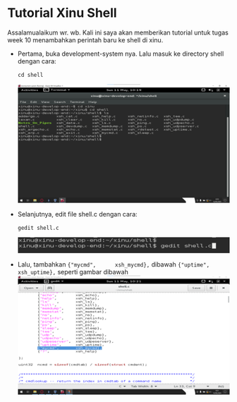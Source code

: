 # Tutorial Xinu Shell

Assalamualaikum wr. wb. Kali ini saya akan memberikan tutorial untuk tugas week 10 menambahkan perintah baru ke shell di xinu.

- Pertama, buka development-system nya. Lalu masuk ke directory shell dengan cara:
  ```console
  cd shell
  ```
  ![Masuk ke directory shell](images/masuk-ke-folder-shell.png)

- Selanjutnya, edit file shell.c dengan cara:
  ```console
  gedit shell.c
  ```
  ![Edit file shell.c](images/edit-file-shell,c.png)

 - Lalu, tambahkan `{"mycmd",      xsh_mycmd},` dibawah `{"uptime",      xsh_uptime},` seperti gambar dibawah
  ![tambahkan xsh_mycmd dibawah xsh_uptime](images/add-mycmd.png)
